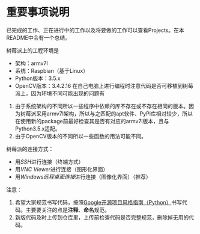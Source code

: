 # 重要事项说明

已完成的工作、正在进行中的工作以及将要做的工作可以查看Projects。在本README中会有一个总结。

树莓派上的工程环境是
* 架构：armv7l
* 系统：Raspbian（基于Linux）
* Python版本：3.5.x
* OpenCV版本：3.4.2.16
在自己电脑上进行编程时注意代码是否可移植到树莓派上，因为环境不同可能出现的问题有
1. 由于系统架构的不同所以一些程序中依赖的库不存在或不存在相同的版本。因为树莓派采用armv7l架构，所以与之匹配的apt软件、PyPi库相对较少，所以在使用新的package前最好检查其是否有对应的armv7l版本，且与Python3.5.x适配。
2.  由于OpenCV版本的不同所以一些函数的用法可能不同。

树莓派的连接方式：
* 用*SSH*进行连接（终端方式）
* 用*VNC Viewer*进行连接（图形化界面）
* 用*Windows远程桌面连接*进行连接（图像化界面）（推荐）

注意：
1. 希望大家规范书写代码，按照[Google开源项目风格指南（Python）](https://zh-google-styleguide.readthedocs.io/en/latest/google-python-styleguide/contents/)书写代码。主要要关注的点是**注释**、**命名**规范。
2. 新版代码及时上传到仓库里，上传前检查代码是否完整规范，删除掉无用的代码。
